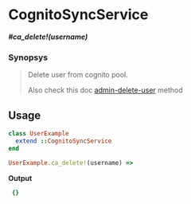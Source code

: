 # CognitoSyncService

__*#ca_delete!(username)*__

### Synopsys

> Delete user from cognito pool.
>
> Also check this doc [admin-delete-user](https://docs.aws.amazon.com/cli/latest/reference/cognito-idp/admin-delete-user.html) method

## Usage

```ruby
class UserExample
  extend ::CognitoSyncService
end

UserExample.ca_delete!(username) =>
```

__Output__

```ruby
 {}
```

